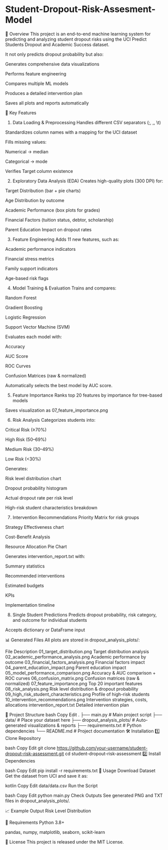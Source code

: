 # Student-Dropout-Risk-Assesment-Model
📌 Overview
This project is an end-to-end machine learning system for predicting and analyzing student dropout risks using the UCI Predict Students Dropout and Academic Success dataset.

It not only predicts dropout probability but also:

Generates comprehensive data visualizations

Performs feature engineering

Compares multiple ML models

Produces a detailed intervention plan

Saves all plots and reports automatically

🚀 Key Features
1. Data Loading & Preprocessing
Handles different CSV separators (;, ,, \t)

Standardizes column names with a mapping for the UCI dataset

Fills missing values:

Numerical → median

Categorical → mode

Verifies Target column existence

2. Exploratory Data Analysis (EDA)
Creates high-quality plots (300 DPI) for:

Target Distribution (bar + pie charts)

Age Distribution by outcome

Academic Performance (box plots for grades)

Financial Factors (tuition status, debtor, scholarship)

Parent Education Impact on dropout rates

3. Feature Engineering
Adds 11 new features, such as:

Academic performance indicators

Financial stress metrics

Family support indicators

Age-based risk flags

4. Model Training & Evaluation
Trains and compares:

Random Forest

Gradient Boosting

Logistic Regression

Support Vector Machine (SVM)

Evaluates each model with:

Accuracy

AUC Score

ROC Curves

Confusion Matrices (raw & normalized)

Automatically selects the best model by AUC score.

5. Feature Importance
Ranks top 20 features by importance for tree-based models

Saves visualization as 07_feature_importance.png

6. Risk Analysis
Categorizes students into:

Critical Risk (≥70%)

High Risk (50–69%)

Medium Risk (30–49%)

Low Risk (<30%)

Generates:

Risk level distribution chart

Dropout probability histogram

Actual dropout rate per risk level

High-risk student characteristics breakdown

7. Intervention Recommendations
Priority Matrix for risk groups

Strategy Effectiveness chart

Cost-Benefit Analysis

Resource Allocation Pie Chart

Generates intervention_report.txt with:

Summary statistics

Recommended interventions

Estimated budgets

KPIs

Implementation timeline

8. Single Student Predictions
Predicts dropout probability, risk category, and outcome for individual students

Accepts dictionary or DataFrame input

📊 Generated Files
All plots are stored in dropout_analysis_plots/:

File	Description
01_target_distribution.png	Target distribution analysis
02_academic_performance_analysis.png	Academic performance by outcome
03_financial_factors_analysis.png	Financial factors impact
04_parent_education_impact.png	Parent education impact
05_model_performance_comparison.png	Accuracy & AUC comparison + ROC curves
06_confusion_matrix.png	Confusion matrices (raw & normalized)
07_feature_importance.png	Top 20 important features
08_risk_analysis.png	Risk level distribution & dropout probability
09_high_risk_student_characteristics.png	Profile of high-risk students
10_intervention_recommendations.png	Intervention strategies, costs, allocations
intervention_report.txt	Detailed intervention plan

📂 Project Structure
bash
Copy
Edit
.
├── main.py                # Main project script
├── data/                  # Place your dataset here
├── dropout_analysis_plots/ # Auto-generated visualizations & reports
├── requirements.txt        # Python dependencies
└── README.md               # Project documentation
🛠 Installation
1️⃣ Clone Repository

bash
Copy
Edit
git clone https://github.com/your-username/student-dropout-risk-assessment.git
cd student-dropout-risk-assessment
2️⃣ Install Dependencies

bash
Copy
Edit
pip install -r requirements.txt
📌 Usage
Download Dataset
Get the dataset from UCI and save it as:

kotlin
Copy
Edit
data/data.csv
Run the Script

bash
Copy
Edit
python main.py
Check Outputs
See generated PNG and TXT files in dropout_analysis_plots/.

📈 Example Output
Risk Level Distribution

📜 Requirements
Python 3.8+

pandas, numpy, matplotlib, seaborn, scikit-learn

📜 License
This project is released under the MIT License.

